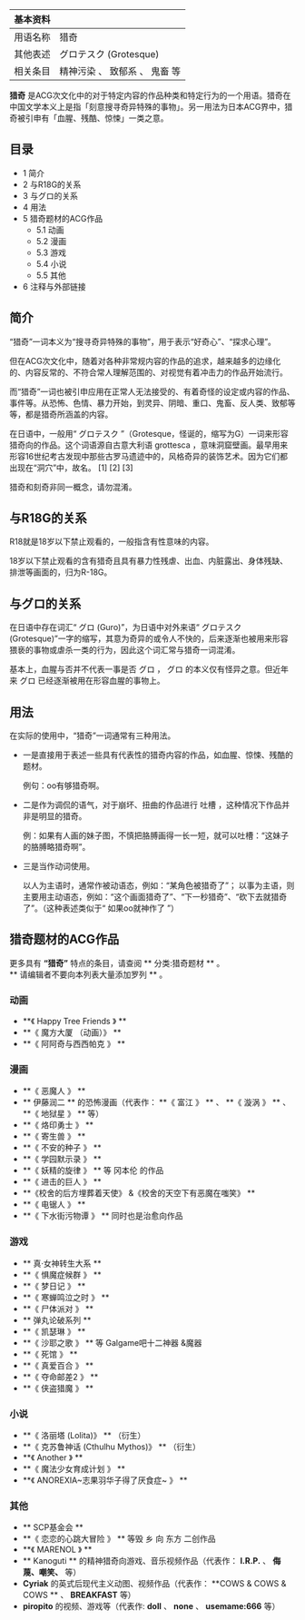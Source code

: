 |  **基本资料**  ||
|---|---|
|用语名称  |  猎奇   |
|其他表述  |  グロテスク  (Grotesque)   |
|相关条目  |  精神污染  、  致郁系  、  鬼畜  等   |
  
**猎奇**
是ACG次文化中的对于特定内容的作品种类和特定行为的一个用语。猎奇在中国文学本义上是指「刻意搜寻奇异特殊的事物」。另一用法为日本ACG界中，猎奇被引申有「血腥、残酷、惊悚」一类之意。

##  目录

  * 1  简介 
  * 2  与R18G的关系 
  * 3  与グロ的关系 
  * 4  用法 
  * 5  猎奇题材的ACG作品 
    * 5.1  动画 
    * 5.2  漫画 
    * 5.3  游戏 
    * 5.4  小说 
    * 5.5  其他 
  * 6  注释与外部链接 

##  简介

“猎奇”一词本义为“搜寻奇异特殊的事物”，用于表示“好奇心”、“探求心理”。

但在ACG次文化中，随着对各种非常规内容的作品的追求，越来越多的边缘化的、内容反常的、不符合常人理解范围的、对视觉有着冲击力的作品开始流行。

而“猎奇”一词也被引申应用在正常人无法接受的、有着奇怪的设定或内容的作品、事件等。从恐怖、色情、暴力开始，到灵异、阴暗、重口、鬼畜、反人类、致郁等等，都是猎奇所涵盖的内容。

  
在日语中，一般用“  グロテスク  ”（Grotesque，怪诞的，缩写为G）一词来形容猎奇向的作品。这个词语源自古意大利语  grottesca
，意味洞窟壁画。最早用来形容16世纪考古发现中那些古罗马遗迹中的，风格奇异的装饰艺术。因为它们都出现在“洞穴”中，故名。  [1]  [2]  [3]

猎奇和刻奇非同一概念，请勿混淆。

##  与R18G的关系

R18就是18岁以下禁止观看的，一般指含有性意味的内容。

18岁以下禁止观看的含有猎奇且具有暴力性残虐、出血、内脏露出、身体残缺、排泄等画面的，归为R-18G。

##  与グロ的关系

在日语中存在词汇“  グロ  (Guro)”，为日语中对外来语“  グロテスク
(Grotesque)”一字的缩写，其意为奇异的或令人不快的，后来逐渐也被用来形容猥亵的事物或虐杀一类的行为，因此这个词汇常与猎奇一词混淆。

基本上，血腥与否并不代表一事是否  グロ  ，  グロ  的本义仅有怪异之意。但近年来  グロ  已经逐渐被用在形容血腥的事物上。

##  用法

在实际的使用中，“猎奇”一词通常有三种用法。

  * 一是直接用于表述一些具有代表性的猎奇内容的作品，如血腥、惊悚、残酷的题材。 

     例句：oo有够猎奇啊。 

  * 二是作为调侃的语气，对于崩坏、扭曲的作品进行  吐槽  ，这种情况下作品并非是明显的猎奇。 

     例：如果有人画的妹子图，不慎把胳膊画得一长一短，就可以吐槽：“这妹子的胳膊略猎奇啊”。 

  * 三是当作动词使用。 

     以人为主语时，通常作被动语态，例如：“某角色被猎奇了”； 
     以事为主语，则主要用主动语态，例如：“这个画面猎奇了”、“下一秒猎奇”、“砍下去就猎奇了”。（这种表述类似于“  如果oo就神作了  ”） 

##  猎奇题材的ACG作品

更多具有 **“猎奇”** 特点的条目，请查阅 ** 分类:猎奇题材  ** 。  
** 请编辑者不要向本列表大量添加罗列  ** 。

###  动画

  * **《 Happy Tree Friends  》 **
  * **《 魔方大厦  （动画）》 **
  * **《 阿阿奇与西西帕克  》 **

###  漫画

  * **《 恶魔人  》 **
  * ** 伊藤润二  ** 的恐怖漫画（代表作： **《 富江  》 ** 、 **《 漩涡  》 ** 、 **《 地狱星  》 ** 等） 
  * **《 烙印勇士  》 **
  * **《 寄生兽  》 **
  * **《 不安的种子  》 **
  * **《 学园默示录  》 **
  * **《 妖精的旋律  》 ** 等  冈本伦  的作品 
  * **《 进击的巨人  》 **
  * **《校舍的后方埋葬着天使》 &《校舍的天空下有恶魔在嗤笑》 **
  * **《 电锯人  》 **
  * **《 下水街污物谭  》 ** 同时也是治愈向作品 

###  游戏

  * ** 真·女神转生大系  **
  * **《 惧魔症候群  》 **
  * **《 梦日记  》 **
  * **《 寒蝉鸣泣之时  》 **
  * **《 尸体派对  》 **
  * ** 弹丸论破系列  **
  * **《 凯瑟琳  》 **
  * **《 沙耶之歌  》 ** 等  Galgame吧十二神器  &魔器 
  * **《 死馆  》 **
  * **《 真爱百合  》 **
  * **《 夺命邮差2  》 **
  * **《 侠盗猎魔  》 **

###  小说

  * **《 洛丽塔  (Lolita)》 ** （衍生） 
  * **《 克苏鲁神话  (Cthulhu Mythos)》 ** （衍生） 
  * **《 Another  》 **
  * **《 魔法少女育成计划  》 **
  * **《 ANOREXIA~志果羽华子得了厌食症~  》 **

###  其他

  * ** SCP基金会  **
  * **《 恋恋的心跳大冒险  》 ** 等毁  乡  向  东方  二创作品 
  * **《 MARENOL  》 **
  * ** Kanoguti  ** 的精神猎奇向游戏、音乐视频作品（代表作： **I.R.P.** 、 **侮蔑、嘲笑、** 等） 
  * **Cyriak** 的英式后现代主义动图、视频作品（代表作： **COWS & COWS & COWS ** 、 **BREAKFAST** 等） 
  * **piropito** 的视频、游戏等（代表作: **doll** 、 **none** 、 **usemame:666** 等） 